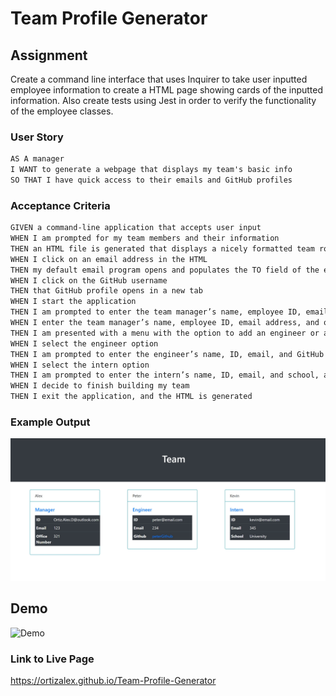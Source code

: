 # Team Profile Generator

## Assignment
Create a command line interface that uses Inquirer to take user inputted employee information to create a HTML page showing cards of the inputted information. Also create tests using Jest in order to verify the functionality of the employee classes.

### User Story

```md
AS A manager
I WANT to generate a webpage that displays my team's basic info
SO THAT I have quick access to their emails and GitHub profiles
```
### Acceptance Criteria

```md
GIVEN a command-line application that accepts user input
WHEN I am prompted for my team members and their information
THEN an HTML file is generated that displays a nicely formatted team roster based on user input
WHEN I click on an email address in the HTML
THEN my default email program opens and populates the TO field of the email with the address
WHEN I click on the GitHub username
THEN that GitHub profile opens in a new tab
WHEN I start the application
THEN I am prompted to enter the team manager’s name, employee ID, email address, and office number
WHEN I enter the team manager’s name, employee ID, email address, and office number
THEN I am presented with a menu with the option to add an engineer or an intern or to finish building my team
WHEN I select the engineer option
THEN I am prompted to enter the engineer’s name, ID, email, and GitHub username, and I am taken back to the menu
WHEN I select the intern option
THEN I am prompted to enter the intern’s name, ID, email, and school, and I am taken back to the menu
WHEN I decide to finish building my team
THEN I exit the application, and the HTML is generated
```

### Example Output
![Team Profile Generator Screenshot](./assets/Screenshot.jpeg)

## Demo
  ![Demo](https://github.com/OrtizAlex/Team-Profile-Generator/blob/main/assets/Demo.gif)  

### Link to Live Page
https://ortizalex.github.io/Team-Profile-Generator
